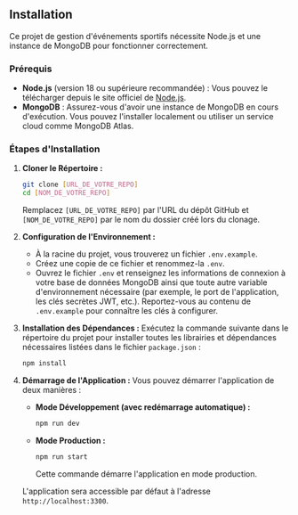 ## Installation

Ce projet de gestion d'événements sportifs nécessite Node.js et une instance de MongoDB pour fonctionner correctement.

### Prérequis

- **Node.js** (version 18 ou supérieure recommandée) : Vous pouvez le télécharger depuis le site officiel de [Node.js](https://nodejs.org/).
- **MongoDB** : Assurez-vous d'avoir une instance de MongoDB en cours d'exécution. Vous pouvez l'installer localement ou utiliser un service cloud comme MongoDB Atlas.

### Étapes d'Installation

1.  **Cloner le Répertoire :**

    ```bash
    git clone [URL_DE_VOTRE_REPO]
    cd [NOM_DE_VOTRE_REPO]
    ```

    Remplacez `[URL_DE_VOTRE_REPO]` par l'URL du dépôt GitHub et `[NOM_DE_VOTRE_REPO]` par le nom du dossier créé lors du clonage.

2.  **Configuration de l'Environnement :**

    - À la racine du projet, vous trouverez un fichier `.env.example`.
    - Créez une copie de ce fichier et renommez-la `.env`.
    - Ouvrez le fichier `.env` et renseignez les informations de connexion à votre base de données MongoDB ainsi que toute autre variable d'environnement nécessaire (par exemple, le port de l'application, les clés secrètes JWT, etc.). Reportez-vous au contenu de `.env.example` pour connaître les clés à configurer.

3.  **Installation des Dépendances :**
    Exécutez la commande suivante dans le répertoire du projet pour installer toutes les librairies et dépendances nécessaires listées dans le fichier `package.json` :

    ```bash
    npm install
    ```

4.  **Démarrage de l'Application :**
    Vous pouvez démarrer l'application de deux manières :

    - **Mode Développement (avec redémarrage automatique) :**

      ```bash
      npm run dev
      ```

    - **Mode Production :**
      ```bash
      npm run start
      ```
      Cette commande démarre l'application en mode production.

    L'application sera accessible par défaut à l'adresse `http://localhost:3300`.
